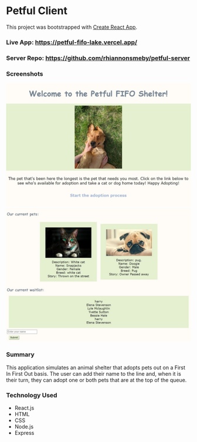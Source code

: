 # Petful Client

This project was bootstrapped with [Create React App](https://github.com/facebook/create-react-app).

### Live App: https://petful-fifo-lake.vercel.app/
### Server Repo: https://github.com/rhiannonsmeby/petful-server

### Screenshots

![Landing Page](Images/petful-landing.jpg)
![Adoption Page](Images/petful-adoption.jpg)

### Summary
This application simulates an animal shelter that adopts pets out on a First In First Out basis. The user can add their name to the line and, when it is their turn, they can adopt one or both pets that are at the top of the queue.

### Technology Used
* React.js
* HTML
* CSS
* Node.js
* Express
